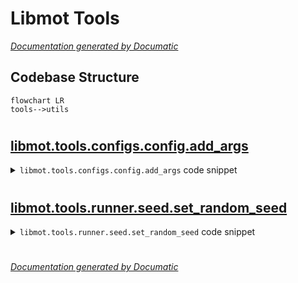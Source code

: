 # Libmot Tools

[_Documentation generated by Documatic_](https://www.documatic.com)

<!---Documatic-section-Codebase Structure-start--->
## Codebase Structure

<!---Documatic-block-system_architecture-start--->
```mermaid
flowchart LR
tools-->utils
```
<!---Documatic-block-system_architecture-end--->

# #
<!---Documatic-section-Codebase Structure-end--->

<!---Documatic-section-libmot.tools.configs.config.add_args-start--->
## [libmot.tools.configs.config.add_args](3-libmot_tools.md#libmot.tools.configs.config.add_args)

<!---Documatic-section-add_args-start--->
<!---Documatic-block-libmot.tools.configs.config.add_args-start--->
<details>
	<summary><code>libmot.tools.configs.config.add_args</code> code snippet</summary>

```python
def add_args(parser, cfg, prefix=''):
    for (k, v) in cfg.items():
        if isinstance(v, str):
            parser.add_argument('--' + prefix + k)
        elif isinstance(v, int):
            parser.add_argument('--' + prefix + k, type=int)
        elif isinstance(v, float):
            parser.add_argument('--' + prefix + k, type=float)
        elif isinstance(v, bool):
            parser.add_argument('--' + prefix + k, action='store_true')
        elif isinstance(v, dict):
            add_args(parser, v, prefix + k + '.')
        elif isinstance(v, abc.Iterable):
            parser.add_argument('--' + prefix + k, type=type(v[0]), nargs='+')
        else:
            print('cannot parse key {} of type {}'.format(prefix + k, type(v)))
    return parser
```
</details>
<!---Documatic-block-libmot.tools.configs.config.add_args-end--->
<!---Documatic-section-add_args-end--->

# #
<!---Documatic-section-libmot.tools.configs.config.add_args-end--->

<!---Documatic-section-libmot.tools.runner.seed.set_random_seed-start--->
## [libmot.tools.runner.seed.set_random_seed](3-libmot_tools.md#libmot.tools.runner.seed.set_random_seed)

<!---Documatic-section-set_random_seed-start--->
<!---Documatic-block-libmot.tools.runner.seed.set_random_seed-start--->
<details>
	<summary><code>libmot.tools.runner.seed.set_random_seed</code> code snippet</summary>

```python
def set_random_seed(seed=26, deterministic=False, benchmark=False):
    random.seed(seed)
    np.random.seed(seed)
    torch.manual_seed(seed)
    torch.cuda.manual_seed(seed)
    torch.cuda.manual_seed_all(seed)
    if deterministic:
        torch.backends.cudnn.deterministic = True
    if benchmark:
        torch.backends.cudnn.benchmark = True
```
</details>
<!---Documatic-block-libmot.tools.runner.seed.set_random_seed-end--->
<!---Documatic-section-set_random_seed-end--->

# #
<!---Documatic-section-libmot.tools.runner.seed.set_random_seed-end--->

[_Documentation generated by Documatic_](https://www.documatic.com)